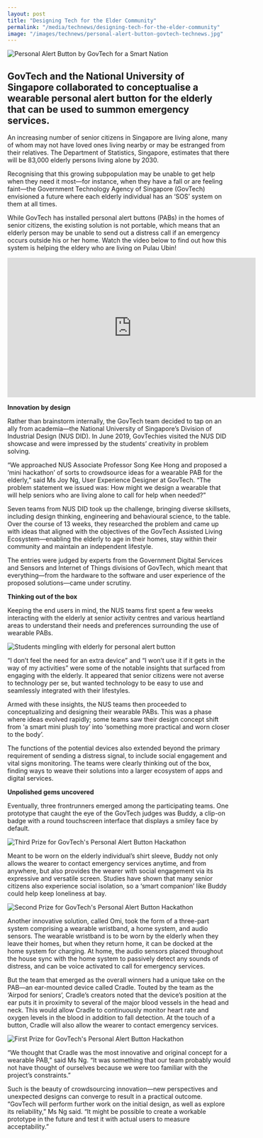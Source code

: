 ```yaml
---
layout: post
title: "Designing Tech for the Elder Community"
permalink: "/media/technews/designing-tech-for-the-elder-community"
image: "/images/technews/personal-alert-button-govtech-technews.jpg"
---
```


![Personal Alert Button by GovTech for a Smart Nation](/images/technews/personal-alert-button-govtech-technews.jpg)

GovTech and the National University of Singapore collaborated to conceptualise a wearable personal alert button for the elderly that can be used to summon emergency services.
---
 
An increasing number of senior citizens in Singapore are living alone, many of whom may not have loved ones living nearby or may be estranged from their relatives. The Department of Statistics, Singapore, estimates that there will be 83,000 elderly persons living alone by 2030.

Recognising that this growing subpopulation may be unable to get help when they need it most—for instance, when they have a fall or are feeling faint—the Government Technology Agency of Singapore (GovTech) envisioned a future where each elderly individual has an ‘SOS’ system on them at all times. 

While GovTech has installed personal alert buttons (PABs) in the homes of senior citizens, the existing solution is not portable, which means that an elderly person may be unable to send out a distress call if an emergency occurs outside his or her home. Watch the video below to find out how this system is helping the eldery who are living on Pulau Ubin!

<iframe width="560" height="315" src="https://www.youtube.com/embed/mhI3eCfekcs?si=t5yj4gl4kA_4WOCW" title="YouTube video player" frameborder="0" allow="accelerometer; autoplay; clipboard-write; encrypted-media; gyroscope; picture-in-picture; web-share" allowfullscreen></iframe>


**Innovation by design**

Rather than brainstorm internally, the GovTech team decided to tap on an ally from academia—the National University of Singapore’s Division of Industrial Design (NUS DID). In June 2019, GovTechies visited the NUS DID showcase and were impressed by the students’ creativity in problem solving.

“We approached NUS Associate Professor Song Kee Hong and proposed a ‘mini hackathon’ of sorts to crowdsource ideas for a wearable PAB for the elderly,” said Ms Joy Ng, User Experience Designer at GovTech. “The problem statement we issued was: How might we design a wearable that will help seniors who are living alone to call for help when needed?”

Seven teams from NUS DID took up the challenge, bringing diverse skillsets, including design thinking, engineering and behavioural science, to the table. Over the course of 13 weeks, they researched the problem and came up with ideas that aligned with the objectives of the GovTech Assisted Living Ecosystem—enabling the elderly to age in their homes, stay within their community and maintain an independent lifestyle.

The entries were judged by experts from the Government Digital Services and Sensors and Internet of Things divisions of GovTech, which meant that everything—from the hardware to the software and user experience of the proposed solutions—came under scrutiny.

**Thinking out of the box**

Keeping the end users in mind, the NUS teams first spent a few weeks interacting with the elderly at senior activity centres and various heartland areas to understand their needs and preferences surrounding the use of wearable PABs.

![Students mingling with elderly for personal alert button](/images/technews/PAB-Mingling-with-Elderly.jpg)

“I don’t feel the need for an extra device” and “I won’t use it if it gets in the way of my activities” were some of the notable insights that surfaced from engaging with the elderly. It appeared that senior citizens were not averse to technology per se, but wanted technology to be easy to use and seamlessly integrated with their lifestyles.

Armed with these insights, the NUS teams then proceeded to conceptualizing and designing their wearable PABs. This was a phase where ideas evolved rapidly; some teams saw their design concept shift from ‘a smart mini plush toy’ into ‘something more practical and worn closer to the body’.

The functions of the potential devices also extended beyond the primary requirement of sending a distress signal, to include social engagement and vital signs monitoring. The teams were clearly thinking out of the box, finding ways to weave their solutions into a larger ecosystem of apps and digital services. 


**Unpolished gems uncovered**

Eventually, three frontrunners emerged among the participating teams. One prototype that caught the eye of the GovTech judges was Buddy, a clip-on badge with a round touchscreen interface that displays a smiley face by default.

![Third Prize for GovTech's Personal Alert Button Hackathon](/images/technews/PAB-Third-Prize.jpg)

Meant to be worn on the elderly individual’s shirt sleeve, Buddy not only allows the wearer to contact emergency services anytime, and from anywhere, but also provides the wearer with social engagement via its expressive and versatile screen. Studies have shown that many senior citizens also experience social isolation, so a ‘smart companion’ like Buddy could help keep loneliness at bay.

![Second Prize for GovTech's Personal Alert Button Hackathon](/images/technews/PAB-Second-Prize.jpg)

Another innovative solution, called Omi, took the form of a three-part system comprising a wearable wristband, a home system, and audio sensors. The wearable wristband is to be worn by the elderly when they leave their homes, but when they return home, it can be docked at the home system for charging. At home, the audio sensors placed throughout the house sync with the home system to passively detect any sounds of distress, and can be voice activated to call for emergency services.

But the team that emerged as the overall winners had a unique take on the PAB—an ear-mounted device called Cradle. Touted by the team as the ‘Airpod for seniors’, Cradle’s creators noted that the device’s position at the ear puts it in proximity to several of the major blood vessels in the head and neck. This would allow Cradle to continuously monitor heart rate and oxygen levels in the blood in addition to fall detection. At the touch of a button, Cradle will also allow the wearer to contact emergency services.

![First Prize for GovTech's Personal Alert Button Hackathon](/images/technews/PAB-First-Prize.jpg)

“We thought that Cradle was the most innovative and original concept for a wearable PAB,” said Ms Ng. “It was something that our team probably would not have thought of ourselves because we were too familiar with the project’s constraints.”

Such is the beauty of crowdsourcing innovation—new perspectives and unexpected designs can converge to result in a practical outcome. “GovTech will perform further work on the initial design, as well as explore its reliability,” Ms Ng said. “It might be possible to create a workable prototype in the future and test it with actual users to measure acceptability.”
